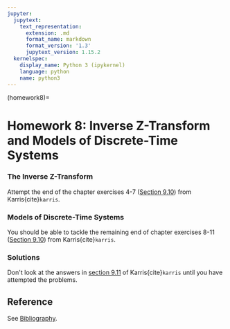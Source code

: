 ```yaml
---
jupyter:
  jupytext:
    text_representation:
      extension: .md
      format_name: markdown
      format_version: '1.3'
      jupytext_version: 1.15.2
  kernelspec:
    display_name: Python 3 (ipykernel)
    language: python
    name: python3
---
```


<!-- #region -->
(homework8)=
# Homework 8: Inverse Z-Transform and Models of Discrete-Time Systems

### The Inverse Z-Transform

Attempt the end of the chapter exercises 4-7 ([Section 9.10](https://ebookcentral.proquest.com/lib/swansea-ebooks/reader.action?docID=44853&ppg=377)) from Karris{cite}`karris`.

### Models of Discrete-Time Systems

You should be able to tackle the remaining end of chapter exercises 8-11 ([Section 9.10](https://ebookcentral.proquest.com/lib/swansea-ebooks/reader.action?docID=44853&ppg=377)) from Karris{cite}`karris`. 

### Solutions

Don't look at the answers in [section 9.11](https://ebookcentral.proquest.com/lib/swansea-ebooks/reader.action?docID=44853&ppg=389) of Karris{cite}`karris` until you have attempted the problems.


## Reference

See [Bibliography](/zbib).
<!-- #endregion -->
